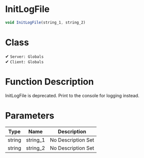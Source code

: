 # InitLogFile
```js	
void InitLogFile(string_1, string_2)
```
# Class
✔ `Server: Globals`  
✔ `Client: Globals`  

# Function Description
InitLogFile is deprecated. Print to the console for logging instead.
# Parameters
Type|Name|Description
--|--|--
string|string_1|No Description Set
string|string_2|No Description Set
